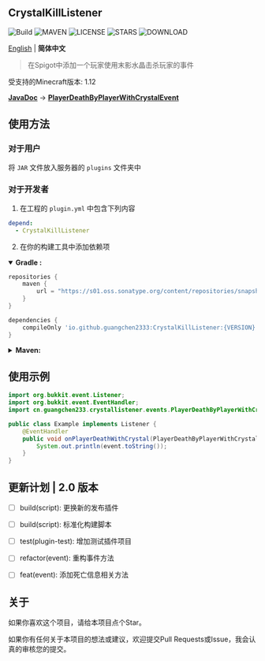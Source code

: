 CrystalKillListener
---
![Build](https://github.com/GuangChen2333/CrystalKillListener/actions/workflows/build.yml/badge.svg)
![MAVEN](https://img.shields.io/maven-metadata/v?metadataUrl=https%3A%2F%2Fs01.oss.sonatype.org%2Fcontent%2Frepositories%2Fsnapshots%2Fio%2Fgithub%2Fguangchen2333%2FCrystalKillListener%2Fmaven-metadata.xml&style=flat)
![LICENSE](https://img.shields.io/github/license/GuangChen2333/CrystalKillListener?style=flat)
![STARS](https://img.shields.io/github/stars/GuangChen2333/CrystalKillListener)
![DOWNLOAD](https://img.shields.io/github/downloads/GuangChen2333/CrystalKillListener/total)

[English](https://github.com/GuangChen2333/CrystalKillListener/blob/master/README.md) | **简体中文**

> 在Spigot中添加一个玩家使用末影水晶击杀玩家的事件

受支持的Minecraft版本: 1.12

[**JavaDoc**](https://guangchen2333.github.io/CrystalKillListener/)
->
[**PlayerDeathByPlayerWithCrystalEvent**](
https://guangchen2333.github.io/CrystalKillListener/cn/guangchen233/crystallistener/events/PlayerDeathByPlayerWithCrystalEvent.html
)

## 使用方法

### 对于用户

将 `JAR` 文件放入服务器的 `plugins` 文件夹中

### 对于开发者

1. 在工程的 `plugin.yml` 中包含下列内容

```yaml
depend:
  - CrystalKillListener
```

2. 在你的构建工具中添加依赖项

<details open>
<summary><strong>Gradle :</strong></summary>

```groovy
repositories {
    maven {
        url = "https://s01.oss.sonatype.org/content/repositories/snapshots/"
    }
}

dependencies {
    compileOnly 'io.github.guangchen2333:CrystalKillListener:{VERSION}'
}
```

</details>

<details>
<summary><strong>Maven: </strong></summary>

```xml

<repositories>
    <repository>
        <id>OSSRH</id>
        <url>https://s01.oss.sonatype.org/content/repositories/snapshots/</url>
    </repository>
</repositories>
```

```xml

<dependencies>
    <dependency>
        <groupId>io.github.guangchen2333</groupId>
        <artifactId>CrystalKillListener</artifactId>
        <version>{VERSION}</version>
        <scope>compile</scope>
    </dependency>
</dependencies>
```

</details>

## 使用示例

```java
import org.bukkit.event.Listener;
import org.bukkit.event.EventHandler;
import cn.guangchen233.crystallistener.events.PlayerDeathByPlayerWithCrystalEvent;

public class Example implements Listener {
    @EventHandler
    public void onPlayerDeathWithCrystal(PlayerDeathByPlayerWithCrystalEvent event) {
        System.out.println(event.toString());
    }
}
```

## 更新计划 | 2.0 版本

- [ ] build(script): 更换新的发布插件

- [ ] build(script): 标准化构建脚本

- [ ] test(plugin-test): 增加测试插件项目

- [ ] refactor(event): 重构事件方法

- [ ] feat(event): 添加死亡信息相关方法

## 关于

如果你喜欢这个项目，请给本项目点个Star。

如果你有任何关于本项目的想法或建议，欢迎提交Pull Requests或Issue，我会认真的审核您的提交。
